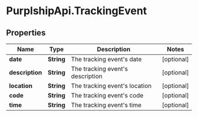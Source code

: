 # PurplshipApi.TrackingEvent

## Properties

Name | Type | Description | Notes
------------ | ------------- | ------------- | -------------
**date** | **String** | The tracking event&#39;s date | [optional] 
**description** | **String** | The tracking event&#39;s description | [optional] 
**location** | **String** | The tracking event&#39;s location | [optional] 
**code** | **String** | The tracking event&#39;s code | [optional] 
**time** | **String** | The tracking event&#39;s time | [optional] 


